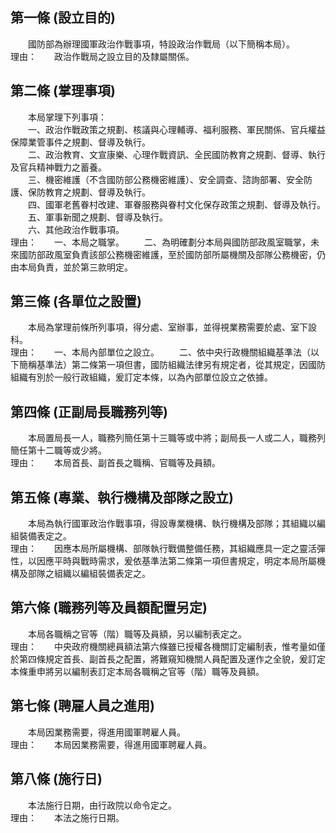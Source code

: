 第一條 (設立目的)
-----------------
　　國防部為辦理國軍政治作戰事項，特設政治作戰局（以下簡稱本局）。  
理由：　　政治作戰局之設立目的及隸屬關係。

第二條 (掌理事項)
-----------------
　　本局掌理下列事項：  
　　一、政治作戰政策之規劃、核議與心理輔導、福利服務、軍民關係、官兵權益保障業管事件之規劃、督導及執行。  
　　二、政治教育、文宣康樂、心理作戰資訊、全民國防教育之規劃、督導、執行及官兵精神戰力之蓄養。  
　　三、機密維護（不含國防部公務機密維護）、安全調查、諮詢部署、安全防護、保防教育之規劃、督導及執行。  
　　四、國軍老舊眷村改建、軍眷服務與眷村文化保存政策之規劃、督導及執行。  
　　五、軍事新聞之規劃、督導及執行。  
　　六、其他政治作戰事項。  
理由：　　一、本局之職掌。
　　二、為明確劃分本局與國防部政風室職掌，未來國防部政風室負責該部公務機密維護，至於國防部所屬機關及部隊公務機密，仍由本局負責，並於第三款明定。

第三條 (各單位之設置)
---------------------
　　本局為掌理前條所列事項，得分處、室辦事，並得視業務需要於處、室下設科。  
理由：　　一、本局內部單位之設立。
　　二、依中央行政機關組織基準法（以下簡稱基準法）第二條第一項但書，國防組織法律另有規定者，從其規定，因國防組織有別於一般行政組織，爰訂定本條，以為內部單位設立之依據。

第四條 (正副局長職務列等)
-------------------------
　　本局置局長一人，職務列簡任第十三職等或中將；副局長一人或二人，職務列簡任第十二職等或少將。  
理由：　　本局首長、副首長之職稱、官職等及員額。

第五條 (專業、執行機構及部隊之設立)
-----------------------------------
　　本局為執行國軍政治作戰事項，得設專業機構、執行機構及部隊；其組織以編組裝備表定之。  
理由：　　因應本局所屬機構、部隊執行戰備整備任務，其組織應具一定之靈活彈性，以因應平時與戰時需求，爰依基準法第二條第一項但書規定，明定本局所屬機構及部隊之組織以編組裝備表定之。

第六條 (職務列等及員額配置另定)
-------------------------------
　　本局各職稱之官等（階）職等及員額，另以編制表定之。  
理由：　　中央政府機關總員額法第六條雖已授權各機關訂定編制表，惟考量如僅於第四條規定首長、副首長之配置，將難窺知機關人員配置及運作之全貌，爰訂定本條重申將另以編制表訂定本局各職稱之官等（階）職等及員額。

第七條 (聘雇人員之進用)
-----------------------
　　本局因業務需要，得進用國軍聘雇人員。  
理由：　　本局因業務需要，得進用國軍聘雇人員。

第八條 (施行日)
---------------
　　本法施行日期，由行政院以命令定之。  
理由：　　本法之施行日期。